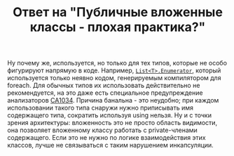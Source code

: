 ﻿---
title: "Ответ на \"Публичные вложенные классы - плохая практика?\""
se.owner.user_id: 240512
se.owner.display_name: "MSDN.WhiteKnight"
se.owner.link: "https://ru.stackoverflow.com/users/240512/msdn-whiteknight"
se.answer_id: 1024809
se.question_id: 1024325
se.post_type: answer
se.is_accepted: True
---
<p>Ну почему же, используется, но только для тех типов, которые не особо фигурируют напрямую в коде. Например, <a href="https://docs.microsoft.com/en-us/dotnet/api/system.collections.generic.list-1.enumerator?view=netcore-2.0" rel="noreferrer"><code>List&lt;T&gt;.Enumerator</code></a>, который используется только неявно кодом, генерируемым компилятором для foreach. Для обычных типов их использовать действительно не рекомендуется, на это даже есть специальное предупреждение анализаторов <a href="https://docs.microsoft.com/en-us/visualstudio/code-quality/ca1034-nested-types-should-not-be-visible" rel="noreferrer">CA1034</a>. Причина банальна - это неудобно; при каждом использовании такого типа снаружи нужно приписывать имя содержащего типа, сократить используя using нельзя. Ну и с точки зрения архитектуры: вложенность это не просто область видимости, она позволяет вложенному классу работать с private-членами содержащего. Если это не нужно по логике взаимодействия этих классов, лучше не связываться с таким нарушением инкапсуляции.</p>
